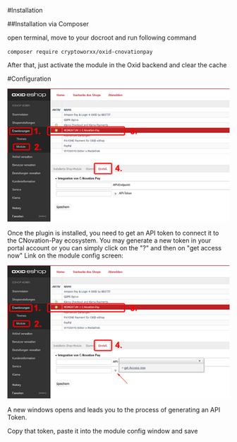 #Installation

##Installation via Composer

open terminal, move to your docroot and run following command

`composer require cryptoworxx/oxid-cnovationpay `

After that, just activate the module in the Oxid backend and clear the cache

#Configuration

![configure plugin](configuration.png)

Once the plugin is installed, you need to get an API token to connect it to the CNovation-Pay ecosystem. 
You may generate a new token in your portal account or you can simply click on the "?" and then on "get access now" Link on the module config screen:

![get access token](get_access_token.png)

A new windows opens and leads you to the process of generating an API Token.

Copy that token, paste it into the module config window and save
